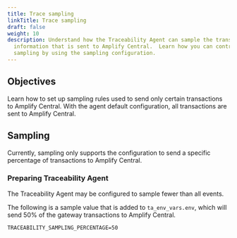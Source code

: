 ```yaml
---
title: Trace sampling
linkTitle: Trace sampling
draft: false
weight: 10
description: Understand how the Traceability Agent can sample the transaction
  information that is sent to Amplify Central.  Learn how you can control the
  sampling by using the sampling configuration. 
---
```

## Objectives

Learn how to set up sampling rules used to send only certain transactions to Amplify Central. With the agent default configuration, all transactions are sent to Amplify Central.

## Sampling

Currently, sampling only supports the configuration to send a specific percentage of transactions to Amplify Central.

### Preparing Traceability Agent

The Traceability Agent may be configured to sample fewer than all events.

The following is a sample value that is added to `ta_env_vars.env`, which will send 50% of the gateway transactions to Amplify Central.

```shell
TRACEABILITY_SAMPLING_PERCENTAGE=50
```
